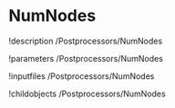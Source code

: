<!-- MOOSE Documentation Stub: Remove this when content is added. -->

# NumNodes
!description /Postprocessors/NumNodes

!parameters /Postprocessors/NumNodes

!inputfiles /Postprocessors/NumNodes

!childobjects /Postprocessors/NumNodes
